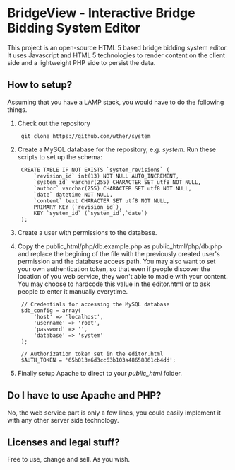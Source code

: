 BridgeView - Interactive Bridge Bidding System Editor
=====================================================

This project is an open-source HTML 5 based bridge bidding system editor. It uses Javascript and HTML 5 technologies to render content on the client side and a lightweight PHP side to persist the data.

How to setup?
-------------

Assuming that you have a LAMP stack, you would have to do the following things.

1. Check out the repository

        git clone https://github.com/wther/system
 
2. Create a MySQL database for the repository, e.g. *system*. Run these scripts to set up the schema:

        CREATE TABLE IF NOT EXISTS `system_revisions` (
            `revision_id` int(13) NOT NULL AUTO_INCREMENT,
            `system_id` varchar(255) CHARACTER SET utf8 NOT NULL,
            `author` varchar(255) CHARACTER SET utf8 NOT NULL,
            `date` datetime NOT NULL,
            `content` text CHARACTER SET utf8 NOT NULL,
            PRIMARY KEY (`revision_id`),
            KEY `system_id` (`system_id`,`date`)
        );
    
3. Create a user with permissions to the database.
    
4. Copy the public_html/php/db.example.php as public_html/php/db.php and replace the begining of the file with the previously created user's permission and the database access path. You may also want to set your own authentication token, so that even if people discover the location of you web service, they won't able to madle with your content. You may choose to hardcode this value in the editor.html or to ask people to enter it manually everytime.

        // Credentials for accessing the MySQL database
        $db_config = array(
            'host' => 'localhost',
            'username' => 'root',
            'password' => '',
            'database' => 'system'
        );
        
        // Authorization token set in the editor.html
        $AUTH_TOKEN = '65b013e6d3cc63b103a48658861cb4dd'; 

5. Finally setup Apache to direct to your *public_html* folder.

Do I have to use Apache and PHP?
--------------------------------

No, the web service part is only a few lines, you could easily implement it with any other server side technology.

Licenses and legal stuff?
------------------------

Free to use, change and sell. As you wish.